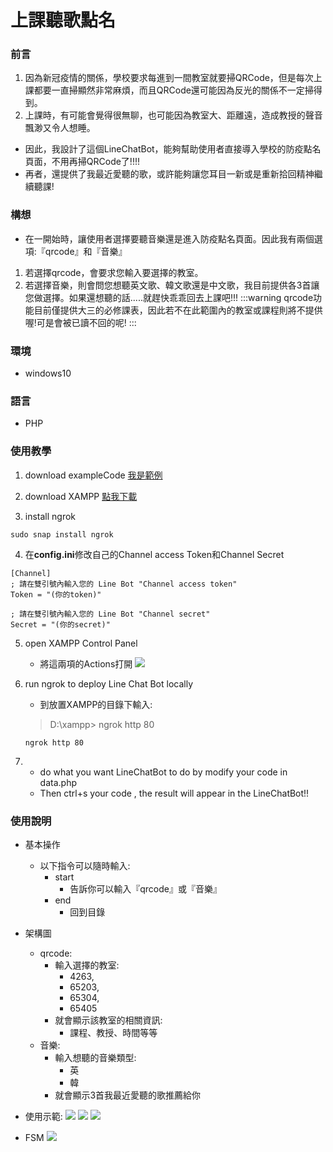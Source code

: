 # 上課聽歌點名
### 前言
1. 因為新冠疫情的關係，學校要求每進到一間教室就要掃QRCode，但是每次上課都要一直掃顯然非常麻煩，而且QRCode還可能因為反光的關係不一定掃得到。
2. 上課時，有可能會覺得很無聊，也可能因為教室大、距離遠，造成教授的聲音飄渺又令人想睡。
* 因此，我設計了這個LineChatBot，能夠幫助使用者直接導入學校的防疫點名頁面，不用再掃QRCode了!!!!
* 再者，還提供了我最近愛聽的歌，或許能夠讓您耳目一新或是重新拾回精神繼續聽課!
### 構想
* 在一開始時，讓使用者選擇要聽音樂還是進入防疫點名頁面。因此我有兩個選項:『qrcode』和『音樂』
1. 若選擇qrcode，會要求您輸入要選擇的教室。
2. 若選擇音樂，則會問您想聽英文歌、韓文歌還是中文歌，我目前提供各3首讓您做選擇。如果還想聽的話.....就趕快乖乖回去上課吧!!!
:::warning
qrcode功能目前僅提供大三的必修課表，因此若不在此範圍內的教室或課程則將不提供喔!可是會被已讀不回的呢!
:::
### 環境
* windows10

### 語言
* PHP

### 使用教學
1. download exampleCode
[我是範例](https://github.com/GoneToneStudio/line-example-bot-tiny-php?fbclid=IwAR1FrTmbGHcsz9UTYkJBs9DSNWqYVvzrm_i3I0QyZY1ilEffeMhIMD9dhZg)

2. download XAMPP
[點我下載](https://www.apachefriends.org/zh_tw/download.html)
3. install ngrok
```bash=
sudo snap install ngrok
```

4. 在**config.ini**修改自己的Channel access Token和Channel Secret
```bash=1
[Channel]
; 請在雙引號內輸入您的 Line Bot "Channel access token"
Token = "(你的token)"

; 請在雙引號內輸入您的 Line Bot "Channel secret"
Secret = "(你的secret)"
```

5. open XAMPP Control Panel
    * 將這兩項的Actions打開
     ![](https://i.imgur.com/1BiDR8s.png)

6. run ngrok to deploy Line Chat Bot locally
   * 到放置XAMPP的目錄下輸入:
   > D:\xampp> ngrok http 80
   ```bash=1
   ngrok http 80
   ```
7. 
    * do what you want LineChatBot to do by modify your code in data.php
    * Then ctrl+s your code , the result will appear in the LineChatBot!!

### 使用說明
* 基本操作
    * 以下指令可以隨時輸入:
        * start
            * 告訴你可以輸入『qrcode』或『音樂』
        * end
            * 回到目錄
* 架構圖
    * qrcode:
        * 輸入選擇的教室:
            * 4263,
            * 65203,
            * 65304,
            * 65405
        * 就會顯示該教室的相關資訊:
            * 課程、教授、時間等等
    * 音樂:
        * 輸入想聽的音樂類型:
            * 英
            * 韓
        * 就會顯示3首我最近愛聽的歌推薦給你

* 使用示範:
![](https://i.imgur.com/fRSdXzQ.jpg)
![](https://i.imgur.com/EExl2ia.jpg)
![](https://i.imgur.com/zGPlZMo.jpg)


* FSM
![](https://i.imgur.com/P8gxibl.png)
